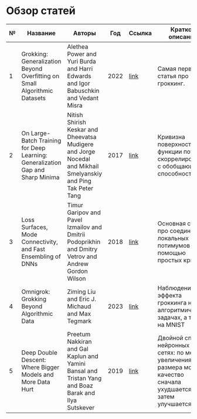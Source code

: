 
# Обзор статей

|№| Название      | Авторы        |Год | Ссылка |Краткое описание| 
|-| ------------- | ------------- |----|---|--------|
|1| Grokking: Generalization Beyond Overfitting on Small Algorithmic Datasets  | Alethea Power and Yuri Burda and Harri Edwards and Igor Babuschkin and Vedant Misra |  2022 | [link](https://arxiv.org/abs/2201.02177)  |  Самая первая статья про гроккинг.     |
|2| On Large-Batch Training for Deep Learning: Generalization Gap and Sharp Minima  | Nitish Shirish Keskar and Dheevatsa Mudigere and Jorge Nocedal and Mikhail Smelyanskiy and Ping Tak Peter Tang |2017|[link](https://arxiv.org/abs/1609.04836)| Кривизна поверхности функции потерь скоррелирована с обобщающей способностью.|
|3| Loss Surfaces, Mode Connectivity, and Fast Ensembling of DNNs  | Timur Garipov and Pavel Izmailov and Dmitrii Podoprikhin and Dmitry Vetrov and Andrew Gordon Wilson| 2018  |  [link](https://arxiv.org/abs/1802.10026)  | Основная статья про соедининие локальных потимумов с помощью простых кривых.|
|4| Omnigrok: Grokking Beyond Algorithmic Data  | Ziming Liu and Eric J. Michaud and Max Tegmark  |  2023     | [link](https://arxiv.org/abs/2210.01117)    | Наблюдение эффекта гроккинга на алгоритмических задачах, а также на MNIST  |
|5| Deep Double Descent: Where Bigger Models and More Data Hurt  | Preetum Nakkiran and Gal Kaplun and Yamini Bansal and Tristan Yang and Boaz Barak and Ilya Sutskever  | 2019      | [link](https://arxiv.org/abs/1912.02292)       | Двойной спуск в нейронных сетях: по мере увеличения размера модели качество сначала ухудшается, а затем улучшается.|

